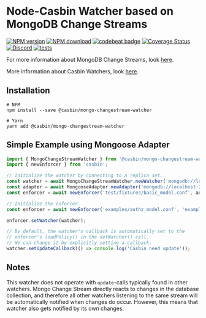 # Node-Casbin Watcher based on MongoDB Change Streams

[![NPM version][npm-image]][npm-url]
[![NPM download][download-image]][download-url]
[![codebeat badge](https://codebeat.co/badges/6a941388-2e36-408b-952e-2bd227e3997c)](https://codebeat.co/projects/github-com-node-casbin-mongo-changestream-watcher-master)
[![Coverage Status](https://coveralls.io/repos/github/node-casbin/mongo-changestream-watcher/badge.svg?branch=master)](https://coveralls.io/github/node-casbin/mongo-changestream-watcher?branch=master)
[![Discord](https://img.shields.io/discord/1022748306096537660?logo=discord&label=discord&color=5865F2)](https://discord.gg/S5UjpzGZjN)
[![tests](https://github.com/node-casbin/mongo-changestream-watcher/actions/workflows/main.yml/badge.svg)](https://github.com/node-casbin/mongo-changestream-watcher/actions/workflows/main.yml)

[npm-image]: https://img.shields.io/npm/v/@casbin/mongo-changestream-watcher.svg?style=flat-square
[npm-url]: https://npmjs.org/package/@casbin/mongo-changestream-watcher
[download-image]: https://img.shields.io/npm/dm/@casbin/mongo-changestream-watcher.svg?style=flat-square
[download-url]: https://npmjs.org/package/@casbin/mongo-changestream-watcher

For more information about MongoDB Change Streams, look [here](https://www.mongodb.com/docs/manual/changeStreams/).

More information about Casbin Watchers, look [here](https://casbin.org/docs/watchers).

## Installation

```shell script
# NPM
npm install --save @casbin/mongo-changestream-watcher

# Yarn
yarn add @casbin/mongo-changestream-watcher
```

## Simple Example using Mongoose Adapter

```typescript
import { MongoChangeStreamWatcher } from '@casbin/mongo-changestream-watcher';
import { newEnforcer } from 'casbin';

// Initialize the watcher by connecting to a replica set.
const watcher = await MongoChangeStreamWatcher.newWatcher('mongodb://localhost:27001,localhost:27002/casbin?replicaSet=rs0', {collectionName: 'casbin_rule'});
const adapter = await MongooseAdapter.newAdapter('mongodb://localhost:27001,localhost:27002/casbin?replicaSet=rs0');
const enforcer = await newEnforcer('test/fixtures/basic_model.conf', adapter);

// Initialize the enforcer.
const enforcer = await newEnforcer('examples/authz_model.conf', 'examples/authz_policy.csv');

enforcer.setWatcher(watcher);

// By default, the watcher's callback is automatically set to the
// enforcer's loadPolicy() in the setWatcher() call.
// We can change it by explicitly setting a callback.
watcher.setUpdateCallback(() => console.log('Casbin need update'));
```

## Notes

This watcher does not operate with `update`-calls typically found in other watchers. Mongo Change Stream directly reacts to changes in the database collection, and therefore all other watchers listening to the same stream will be automatically notified when changes do occur. However, this means that watcher also gets notified by its own changes.
